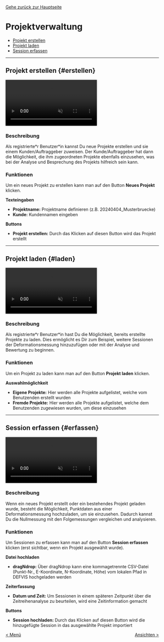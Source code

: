 [Gehe zurück zur Hauptseite](index.html)

# Projektverwaltung

<ul>
<li><a href="https://fabianruefenacht.github.io/DEFVIS/projektverwaltung.html#erstellen">Projekt erstellen</a></li>
<li><a href="https://fabianruefenacht.github.io/DEFVIS/projektverwaltung.html#laden">Projekt laden</a></li>
<li><a href="https://fabianruefenacht.github.io/DEFVIS/projektverwaltung.html#erfassen">Session erfassen</a></li>
</ul>

---

## Projekt erstellen {#erstellen}

<video controls autoplay loop muted style="max-width: 100%; box-shadow: 0 0 5px rgba(0, 0, 0, 0.3);">
<source src="./videos/projekt_erstellen.mp4" type="video/mp4">
Your browser does not support the video tag.
</video>

<p></p>

### Beschreibung

Als registrierte\*r Benutzer\*in kannst Du neue Projekte erstellen und sie einem Kunden/Auftraggeber zuweisen. Der Kunde/Auftraggeber hat dann die Möglichkeit, die ihm zugeordneten Projekte ebenfalls einzusehen, was bei der Analyse und Besprechung des Projekts hilfreich sein kann.

### Funktionen

Um ein neues Projekt zu erstellen kann man auf den Button **Neues Projekt** klicken.

**Texteingaben**

- **Projektname:** Projektname definieren (z.B. 20240404_Musterbruecke)
- **Kunde:** Kundennamen eingeben

**Buttons**

- **Projekt erstellen:** Durch das Klicken auf diesen Button wird das Projekt erstellt

---

## Projekt laden {#laden}

<video controls autoplay loop muted style="max-width: 100%; box-shadow: 0 0 5px rgba(0, 0, 0, 0.3);">
<source src="./videos/projekt_laden.mp4" type="video/mp4">
Your browser does not support the video tag.
</video>

<p></p>

### Beschreibung

Als registrierte\*r Benutzer\*in hast Du die Möglichkeit, bereits erstellte Projekte zu laden. Dies ermöglicht es Dir zum Beispiel, weitere Sessionen der Deformationsmessung hinzuzufügen oder mit der Analyse und Bewertung zu beginnen.

### Funktionen

Um ein Projekt zu laden kann man auf den Button **Projekt laden** klicken.

**Auswahlmöglichkeit**

- **Eigene Projekte:** Hier werden alle Projekte aufgelistet, welche vom Benutzenden erstellt wurden
- **Fremde Projekte:** Hier werden alle Projekte aufgelistet, welche dem Benutzenden zugewiesen wurden, um diese einzusehen

---

## Session erfassen {#erfassen}

<video controls autoplay loop muted style="max-width: 100%; box-shadow: 0 0 5px rgba(0, 0, 0, 0.3);">
<source src="./videos/session_erfassen.mp4" type="video/mp4">
Your browser does not support the video tag.
</video>

<p></p>

### Beschreibung

Wenn ein neues Projekt erstellt oder ein bestehendes Projekt geladen wurde, besteht die Möglichkeit, Punktdaten aus einer Deformationsmessung hochzuladen, um sie einzusehen. Dadurch kannst Du die Nullmessung mit den Folgemessungen vergleichen und analysieren.

### Funktionen

Um Sessionen zu erfassen kann man auf den Button **Session erfassen** klicken (erst sichtbar, wenn ein Projekt ausgewählt wurde).

**Datei hochladen**

- **dragNdrop:** Über dragNdrop kann eine kommagetrennte CSV-Datei (Punkt-Nr., E-Koordinate, N-Koordinate, Höhe) vom lokalen Pfad in DEFVIS hochgeladen werden

**Zeiterfassung**

- **Datum und Zeit:** Um Sessionen in einem späteren Zeitpunkt über die Zeitreihenanalyse zu beurteilen, wird eine Zeitinformation gemacht

**Buttons**

- **Session hochladen:** Durch das Klicken auf diesen Button wird die hinzugefügte Session in das ausgewählte Projekt importiert

<div style="text-align: left; float: left;"><a href="main_view.html">< Menü</a></div>
<div style="text-align: right; float: right;"><a href="current_project.html">Ansichten ></a></div>
